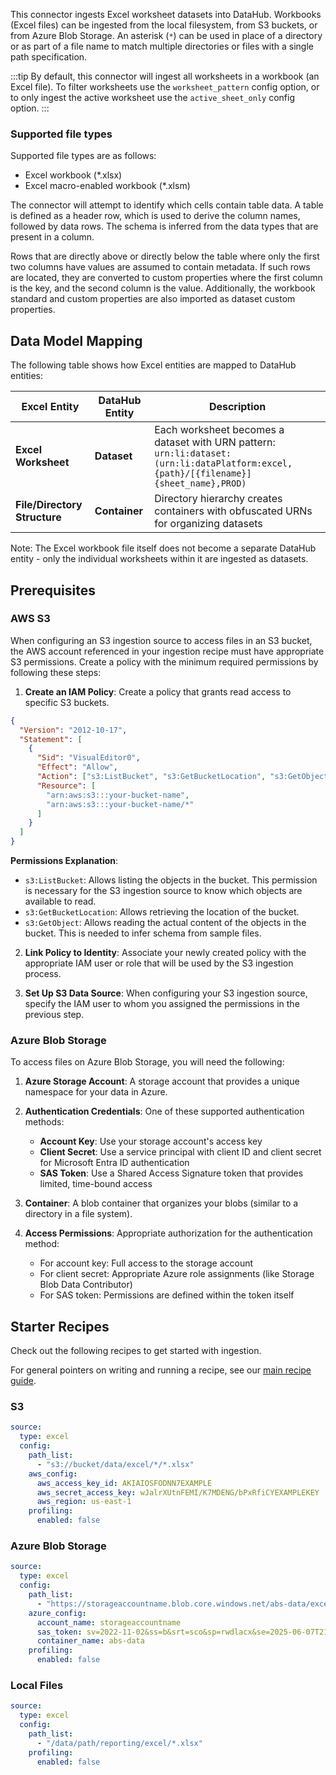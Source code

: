 This connector ingests Excel worksheet datasets into DataHub. Workbooks (Excel files) can be ingested from the local filesystem, from S3 buckets, or from Azure Blob Storage. An asterisk (`*`) can be used in place of a directory or as part of a file name to match multiple directories or files with a single path specification.

:::tip
By default, this connector will ingest all worksheets in a workbook (an Excel file). To filter worksheets use the `worksheet_pattern` config option, or to only ingest the active worksheet use the `active_sheet_only` config option.
:::

### Supported file types

Supported file types are as follows:

- Excel workbook (\*.xlsx)
- Excel macro-enabled workbook (\*.xlsm)

The connector will attempt to identify which cells contain table data. A table is defined as a header row, which is used to derive the column names, followed by data rows. The schema is inferred from the data types that are present in a column.

Rows that are directly above or directly below the table where only the first two columns have values are assumed to contain metadata. If such rows are located, they are converted to custom properties where the first column is the key, and the second column is the value. Additionally, the workbook standard and custom properties are also imported as dataset custom properties.

## Data Model Mapping

The following table shows how Excel entities are mapped to DataHub entities:

| Excel Entity                 | DataHub Entity | Description                                                                                                                          |
| ---------------------------- | -------------- | ------------------------------------------------------------------------------------------------------------------------------------ |
| **Excel Worksheet**          | **Dataset**    | Each worksheet becomes a dataset with URN pattern: `urn:li:dataset:(urn:li:dataPlatform:excel,{path}/[{filename}]{sheet_name},PROD)` |
| **File/Directory Structure** | **Container**  | Directory hierarchy creates containers with obfuscated URNs for organizing datasets                                                  |

Note: The Excel workbook file itself does not become a separate DataHub entity - only the individual worksheets within it are ingested as datasets.

## Prerequisites

### AWS S3

When configuring an S3 ingestion source to access files in an S3 bucket, the AWS account referenced in your ingestion recipe must have appropriate S3 permissions. Create a policy with the minimum required permissions by following these steps:

1. **Create an IAM Policy**: Create a policy that grants read access to specific S3 buckets.

```json
{
  "Version": "2012-10-17",
  "Statement": [
    {
      "Sid": "VisualEditor0",
      "Effect": "Allow",
      "Action": ["s3:ListBucket", "s3:GetBucketLocation", "s3:GetObject"],
      "Resource": [
        "arn:aws:s3:::your-bucket-name",
        "arn:aws:s3:::your-bucket-name/*"
      ]
    }
  ]
}
```

**Permissions Explanation**:

- `s3:ListBucket`: Allows listing the objects in the bucket. This permission is necessary for the S3 ingestion source to know which objects are available to read.
- `s3:GetBucketLocation`: Allows retrieving the location of the bucket.
- `s3:GetObject`: Allows reading the actual content of the objects in the bucket. This is needed to infer schema from sample files.

2. **Link Policy to Identity**: Associate your newly created policy with the appropriate IAM user or role that will be used by the S3 ingestion process.

3. **Set Up S3 Data Source**: When configuring your S3 ingestion source, specify the IAM user to whom you assigned the permissions in the previous step.

### Azure Blob Storage

To access files on Azure Blob Storage, you will need the following:

1. **Azure Storage Account**: A storage account that provides a unique namespace for your data in Azure.

2. **Authentication Credentials**: One of these supported authentication methods:

   - **Account Key**: Use your storage account's access key
   - **Client Secret**: Use a service principal with client ID and client secret for Microsoft Entra ID authentication
   - **SAS Token**: Use a Shared Access Signature token that provides limited, time-bound access

3. **Container**: A blob container that organizes your blobs (similar to a directory in a file system).

4. **Access Permissions**: Appropriate authorization for the authentication method:
   - For account key: Full access to the storage account
   - For client secret: Appropriate Azure role assignments (like Storage Blob Data Contributor)
   - For SAS token: Permissions are defined within the token itself

## Starter Recipes

Check out the following recipes to get started with ingestion.

For general pointers on writing and running a recipe, see our [main recipe guide](https://docs.datahub.com/docs/metadata-ingestion#recipes).

### S3

```yaml
source:
  type: excel
  config:
    path_list:
      - "s3://bucket/data/excel/*/*.xlsx"
    aws_config:
      aws_access_key_id: AKIAIOSFODNN7EXAMPLE
      aws_secret_access_key: wJalrXUtnFEMI/K7MDENG/bPxRfiCYEXAMPLEKEY
      aws_region: us-east-1
    profiling:
      enabled: false
```

### Azure Blob Storage

```yaml
source:
  type: excel
  config:
    path_list:
      - "https://storageaccountname.blob.core.windows.net/abs-data/excel/*/*.xlsx"
    azure_config:
      account_name: storageaccountname
      sas_token: sv=2022-11-02&ss=b&srt=sco&sp=rwdlacx&se=2025-06-07T21:00:00Z&st=2025-05-07T13:00:00Z&spr=https&sig=a1B2c3D4%3D
      container_name: abs-data
    profiling:
      enabled: false
```

### Local Files

```yaml
source:
  type: excel
  config:
    path_list:
      - "/data/path/reporting/excel/*.xlsx"
    profiling:
      enabled: false
```
